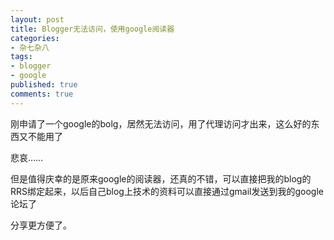 ```yaml
---
layout: post
title: Blogger无法访问，使用google阅读器
categories:
- 杂七杂八
tags:
- blogger
- google
published: true
comments: true
---
```

<p>刚申请了一个google的bolg，居然无法访问，用了代理访问才出来，这么好的东西又不能用了</p>

<p>悲哀……</p>

<p>但是值得庆幸的是原来google的阅读器，还真的不错，可以直接把我的blog的RRS绑定起来，以后自己blog上技术的资料可以直接通过gmail发送到我的google论坛了</p>

<p>分享更方便了。</p>
